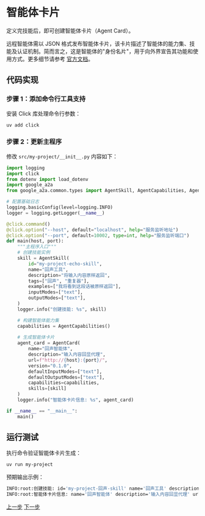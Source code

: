 # 智能体卡片

定义完技能后，即可创建智能体卡片（Agent Card）。

远程智能体需以 JSON 格式发布智能体卡片，该卡片描述了智能体的能力集、技能及认证机制。简而言之，这是智能体的"身份名片"，用于向外界宣告其功能和使用方式。更多细节请参考 [官方文档](documentation?id=agent-card)。

## 代码实现 <!-- {docsify-ignore} -->

### 步骤 1：添加命令行工具支持
安装 Click 库处理命令行参数：
```bash
uv add click
```

### 步骤 2：更新主程序
修改 `src/my-project/__init__.py` 内容如下：

```python
import logging
import click
from dotenv import load_dotenv
import google_a2a
from google_a2a.common.types import AgentSkill, AgentCapabilities, AgentCard

# 配置基础日志
logging.basicConfig(level=logging.INFO)
logger = logging.getLogger(__name__)

@click.command()
@click.option("--host", default="localhost", help="服务监听地址")
@click.option("--port", default=10002, type=int, help="服务监听端口")
def main(host, port):
    """主程序入口"""
    # 创建技能实例
    skill = AgentSkill(
        id="my-project-echo-skill",
        name="回声工具",
        description="将输入内容原样返回",
        tags=["回声", "重复器"],
        examples=["我将看到这段话被原样返回"],
        inputModes=["text"],
        outputModes=["text"],
    )
    logger.info("创建技能: %s", skill)

    # 构建智能体能力集
    capabilities = AgentCapabilities()
    
    # 生成智能体卡片
    agent_card = AgentCard(
        name="回声智能体",
        description="输入内容回显代理",
        url=f"http://{host}:{port}/",
        version="0.1.0",
        defaultInputModes=["text"],
        defaultOutputModes=["text"],
        capabilities=capabilities,
        skills=[skill]
    )
    logger.info("智能体卡片信息: %s", agent_card)

if __name__ == "__main__":
    main()
```

## 运行测试 <!-- {docsify-ignore} -->

执行命令验证智能体卡片生成：
```bash
uv run my-project
```

预期输出示例：
```bash
INFO:root:创建技能: id='my-project-回声-skill' name='回声工具' description='将输入内容原样返回' tags=['回声', '重复器'] examples=['我将看到这段话被原样返回'] inputModes=['text'] outputModes=['text']
INFO:root:智能体卡片信息: name='回声智能体' description='输入内容回显代理' url='http://localhost:10002/' provider=None version='0.1.0' documentationUrl=None capabilities=AgentCapabilities(streaming=False, pushNotifications=False, stateTransitionHistory=False) authentication=None defaultInputModes=['text'] defaultOutputModes=['text'] skills=[AgentSkill(id='my-project-回声-skill', name='回声工具', description='将输入内容原样返回', tags=['回声', '重复器'], examples=['我将看到这段话被原样返回'], inputModes=['text'], outputModes=['text'])]
```

<div class="bottom-buttons" style="flex flex-row">
  <a href="#/tutorials/python/4_agent_skills.md" class="back-button">上一步</a>
  <a href="#/tutorials/python/6_start_server.md?id=a2a-server" class="next-button">下一步</a>
</div>